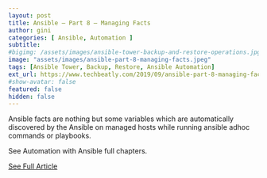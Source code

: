 ```yaml
---
layout: post
title: Ansible – Part 8 – Managing Facts
author: gini
categories: [ Ansible, Automation ]
subtitle: 
#bigimg: /assets/images/ansible-tower-backup-and-restore-operations.jpg
image: "assets/images/ansible-part-8-managing-facts.jpeg"
tags: [Ansible Tower, Backup, Restore, Ansible Automation]
ext_url: https://www.techbeatly.com/2019/09/ansible-part-8-managing-facts.html
#show-avatar: false
featured: false
hidden: false
---
```


Ansible facts are nothing but some variables which are automatically discovered by the Ansible on managed hosts while running ansible adhoc commands or playbooks.

See Automation with Ansible full chapters.

[See Full Article](https://www.techbeatly.com/2019/09/ansible-part-8-managing-facts.html) 
